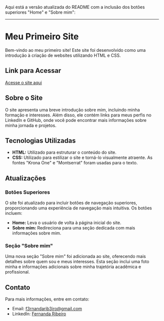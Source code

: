 Aqui está a versão atualizada do README com a inclusão dos botões superiores "Home" e "Sobre mim":

---

# Meu Primeiro Site

Bem-vindo ao meu primeiro site! Este site foi desenvolvido como uma introdução à criação de websites utilizando HTML e CSS.

## Link para Acessar

[Acesse o site aqui](https://primeiro-site-lilac.vercel.app/)

## Sobre o Site

O site apresenta uma breve introdução sobre mim, incluindo minha formação e interesses. Além disso, ele contém links para meus perfis no LinkedIn e GitHub, onde você pode encontrar mais informações sobre minha jornada e projetos.

## Tecnologias Utilizadas

- **HTML:** Utilizado para estruturar o conteúdo do site.
- **CSS:** Utilizado para estilizar o site e torná-lo visualmente atraente. As fontes "Krona One" e "Montserrat" foram usadas para o texto.

## Atualizações

### Botões Superiores

O site foi atualizado para incluir botões de navegação superiores, proporcionando uma experiência de navegação mais intuitiva. Os botões incluem:

- **Home:** Leva o usuário de volta à página inicial do site.
- **Sobre mim:** Redireciona para uma seção dedicada com mais informações sobre mim.

### Seção "Sobre mim"

Uma nova seção "Sobre mim" foi adicionada ao site, oferecendo mais detalhes sobre quem sou e meus interesses. Esta seção inclui uma foto minha e informações adicionais sobre minha trajetória acadêmica e profissional.

## Contato

Para mais informações, entre em contato:
- Email: f3rnandarib3iro@gmail.com
- LinkedIn: [Fernanda Ribeiro](https://www.linkedin.com/in/f3f3h/)
